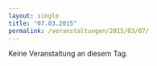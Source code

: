 ```yaml
---
layout: single
title: "07.03.2015"
permalink: /veranstaltungen/2015/03/07/
---
```


Keine Veranstaltung an diesem Tag.
